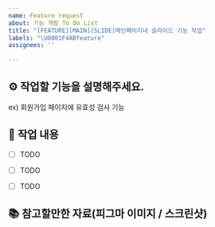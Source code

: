 ```yaml
---
name: Feature request
about: 기능 개발 To Do List
title: "[FEATURE][MAIN][SLIDE]메인페이지내 슬라이드 기능 작업"
labels: "\U0001F4ABfeature"
assignees: ''

---
```


## ⚙ 작업할 기능을 설명해주세요.
ex) 회원가입 페이지에 유효성 검사 기능


## 📌 작업 내용
- [ ] TODO
- [ ] TODO
- [ ] TODO


## 📚 참고할만한 자료(피그마 이미지 / 스크린샷)
